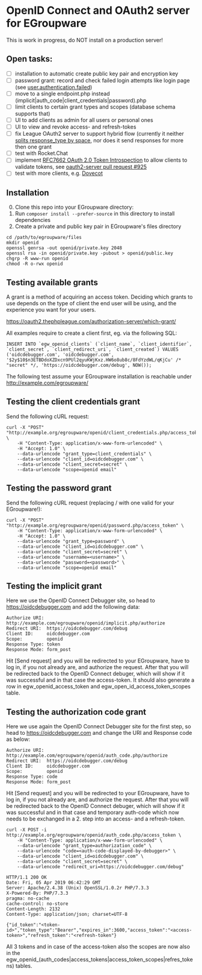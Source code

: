 # OpenID Connect and OAuth2 server for EGroupware

This is work in progress, do NOT install on a production server!

## Open tasks:
- [ ] installation to automatic create public key pair and encryption key
- [ ] password grant: record and check failed login attempts like login page (see [user.authentication.failed](https://oauth2.thephpleague.com/authorization-server/events/))
- [ ] move to a single endpoint.php instead (implicit|auth_code|client_credentials|password).php
- [ ] limit clients to certain grant types and scopes (database schema supports that)
- [ ] UI to add clients as admin for all users or personal ones
- [ ] UI to view and revoke access- and refresh-tokes
- [ ] fix League OAuth2 server to support hybrid flow (currently it neither [splits response_type by space](https://github.com/thephpleague/oauth2-server/blob/master/src/Grant/ImplicitGrant.php#L109), nor does it send responses for more then one grant
- [ ] test with Rocket.Chat
- [ ] implement [RFC7662 OAuth 2.0 Token Introspection](https://tools.ietf.org/html/rfc7662) to allow clients to validate tokens, see [oauth2-server pull request #925](https://github.com/thephpleague/oauth2-server/pull/925)
- [ ] test with more clients, e.g. [Dovecot](https://wiki2.dovecot.org/PasswordDatabase/oauth2)

## Installation

0. Clone this repo into your EGroupware directory:
0. Run `composer install --prefer-source` in this directory to install dependencies
0. Create a private and public key pair in EGroupware's files directory

```
cd /path/to/egroupware/files
mkdir openid
openssl genrsa -out openid/private.key 2048
openssl rsa -in openid/private.key -pubout > openid/public.key
chgrp -R www-run openid
chmod -R o-rwx openid
```
## Testing available grants
A grant is a method of acquiring an access token. Deciding which grants to use depends on the type of client the end user will be using, and the experience you want for your users.

https://oauth2.thephpleague.com/authorization-server/which-grant/

All examples require to create a client first, eg. via the following SQL:
```
INSERT INTO `egw_openid_clients` (`client_name`, `client_identifier`, `client_secret`, `client_redirect_uri`, `client_created`) VALUES
('oidcdebugger.com', 'oidcdebugger.com', '$2y$10$n3ETBDdoXZDxcn9PUl2qyuKWjKxz.HW6o8ub8c/8FdYzdWL/qKjCu' /* "secret" */, 'https://oidcdebugger.com/debug', NOW());
```
The following test assume your EGroupware installation is reachable under http://example.com/egroupware/

## Testing the client credentials grant

Send the following cURL request:

```
curl -X "POST" "http://example.org/egroupware/openid/client_credentials.php/access_token" \
	-H "Content-Type: application/x-www-form-urlencoded" \
	-H "Accept: 1.0" \
	--data-urlencode "grant_type=client_credentials" \
	--data-urlencode "client_id=oidcdebugger.com" \
	--data-urlencode "client_secret=secret" \
	--data-urlencode "scope=openid email"
```

## Testing the password grant

Send the following cURL request (replacing <username>/<password> with one valid for your EGroupware!):

```
curl -X "POST" "http://example.org/egroupware/openid/password.php/access_token" \
	-H "Content-Type: application/x-www-form-urlencoded" \
	-H "Accept: 1.0" \
	--data-urlencode "grant_type=password" \
	--data-urlencode "client_id=oidcdebugger.com" \
	--data-urlencode "client_secret=secret" \
	--data-urlencode "username=<username>" \
	--data-urlencode "password=<password>" \
	--data-urlencode "scope=openid email"
```

## Testing the implicit grant

Here we use the OpenID Connect Debugger site, so head to https://oidcdebugger.com and add the following data:
```
Authorize URI: http://example.com/egroupware/openid/implicit.php/authorize
Redirect URI:  https://oidcdebugger.com/debug
Client ID:     oidcdebugger.com
Scope:         openid
Response Type: token
Response Mode: form_post
```
Hit [Send request] and you will be redirected to your EGroupware, have to log in, if you not already are, and authorize the request. After that you will be redirected back to the OpenID Connect debuger, which will show if it was successful and in that case the access-token. It should also generate a row in egw_openid_access_token and egw_open_id_access_token_scopes table.

## Testing the authorization code grant

Here we use again the OpenID Connect Debugger site for the first step, so head to https://oidcdebugger.com and change the URI and Response code as below:
```
Authorize URI: http://example.com/egroupware/openid/auth_code.php/authorize
Redirect URI:  https://oidcdebugger.com/debug
Client ID:     oidcdebugger.com
Scope:         openid
Response Type: code
Response Mode: form_post
```
Hit [Send request] and you will be redirected to your EGroupware, have to log in, if you not already are, and authorize the request. After that you will be redirected back to the OpenID Connect debuger, which will show if it was successful and in that case and temporary auth-code which now needs to be exchanged in a 2. step into an access- and a refresh-token.
```
curl -X POST -i http://example.org/egroupware/openid/auth_code.php/access_token \
	-H "Content-Type: application/x-www-form-urlencoded" \
	--data-urlencode "grant_type=authorization_code" \
	--data-urlencode "code=<auth-code-displayed-by-debugger>" \
	--data-urlencode "client_id=oidcdebugger.com" \
	--data-urlencode "client_secret=secret" \
	--data-urlencode "redirect_uri=https://oidcdebugger.com/debug"

HTTP/1.1 200 OK
Date: Fri, 05 Apr 2019 06:42:29 GMT
Server: Apache/2.4.38 (Unix) OpenSSL/1.0.2r PHP/7.3.3
X-Powered-By: PHP/7.3.3
pragma: no-cache
cache-control: no-store
Content-Length: 2132
Content-Type: application/json; charset=UTF-8

{"id_token":"<token-id>","token_type":"Bearer","expires_in":3600,"access_token":"<access-token>","refresh_token":"<refresh-token"}
```
All 3 tokens and in case of the access-token also the scopes are now also in the egw_openid_(auth_codes|access_tokens|access_token_scopes|refres_tokens) tables.
